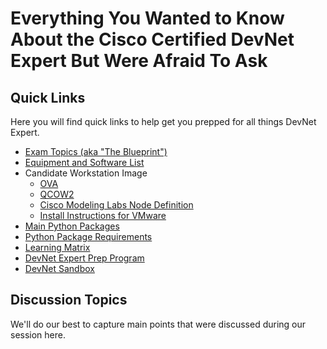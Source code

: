 # Everything You Wanted to Know About the Cisco Certified DevNet Expert But Were Afraid To Ask

## Quick Links

Here you will find quick links to help get you prepped for all things DevNet Expert.

* [Exam Topics (aka "The Blueprint")](https://learningnetwork.cisco.com/s/devnet-expert-exam-topics-lab)
* [Equipment and Software List](https://learningnetwork.cisco.com/s/article/devnet-expert-equipment-and-software-list)
* Candidate Workstation Image
  * [OVA](https://learningcontent.cisco.com/images/2022-04-09_DevNetExpert_CWS_Example.ova)
  * [QCOW2](https://learningcontent.cisco.com/images/2022-04-08_DevNetExpert_CWS_Example.qcow2)
  * [Cisco Modeling Labs Node Definition](https://github.com/CiscoDevNet/cml-community/tree/master/node-definitions/cisco/cws)
  * [Install Instructions for VMware](https://learningnetwork.cisco.com/sfc/servlet.shepherd/document/download/0696e00000LhnW6AAJ?operationContext=S1)
* [Main Python Packages](https://learningnetwork.cisco.com/sfc/servlet.shepherd/document/download/0696e00000IBiFyAAL?operationContext=S1)
* [Python Package Requirements](https://learningnetwork.cisco.com/sfc/servlet.shepherd/document/download/0696e00000IBVtRAAX?operationContext=S1)
* [Learning Matrix](https://learningcontent.cisco.com/documents/DevNet_Expert_v1_Learning_Matrix_2.xlsx)
* [DevNet Expert Prep Program](https://learningnetwork.cisco.com/s/learning-plan-detail-standard?ltui__urlRecordId=a1c6e00000975R4AAI&ltui__urlRedirect=learning-plan-detail-standard)
* [DevNet Sandbox](http://devnetsandbox.cisco.com)

## Discussion Topics

We'll do our best to capture main points that were discussed during our session here.

